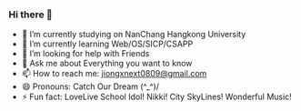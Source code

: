 ### Hi there 👋

- 🔭 I’m currently studying on NanChang Hangkong University
- 🌱 I’m currently learning Web/OS/SICP/CSAPP
- 🤔 I’m looking for help with Friends
- 💬 Ask me about Everything you want to know
- 📫 How to reach me: jiongxnext0809@gmail.com
- 😄 Pronouns: Catch Our Dream (^_^)/
- ⚡ Fun fact: LoveLive School Idol! Nikki! City SkyLines! Wonderful Music!

